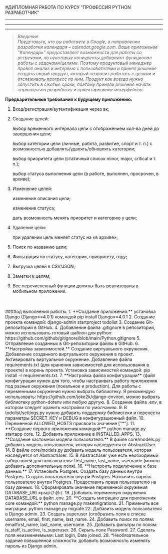 #ДИПЛОМНАЯ РАБОТА ПО КУРСУ "ПРОФЕССИЯ PYTHON РАЗРАБОТЧИК"
***
***
***

>*Введение<br/>
Представьте, что вы работаете в Google, в направлении разработки календаря – calendar.google.com.
Ваше приложение "Календарь" предоставляет возможности для работы со встречами, но некоторые конкуренты добавляют
функционал работы с задачами/целями. Поэтому продуктовый менеджер провел анализ и интервью с пользователями и принял
решение создать новый продукт, который позволит работать с целями и отслеживать прогресс по ним.
Продукт как всегда нужно запустить в сжатые сроки, поэтому приняли решение начать параллельно разработку
и проектирование интерфейсов.*


__Предварительные требования к будущему приложению:__
1. Вход/регистрация/аутентификация через вк; 
2. Создание целей:

    выбор временного интервала цели с отображением кол-ва дней до завершения цели; 

    выбор категории цели (личные, работа, развитие, спорт и т. п.) с возможностью добавлять/удалять/обновлять категории; 

    выбор приоритета цели (статичный список minor, major, critical и т. п.); 

    выбор статуса выполнения цели (в работе, выполнен, просрочен, в архиве);
3. Изменение целей:

    изменение описания цели;

    изменение статуса; 

    дать возможность менять приоритет и категорию у цели;
4. Удаление цели:

    при удалении цель меняет статус на «в архиве»;
5. Поиск по названию цели;
6. Фильтрация по статусу, категории, приоритету, году; 
7. Выгрузка целей в CSV/JSON;
8. Заметки к целям;
9. Все перечисленный функции должны быть реализованы в мобильном приложении.
<br/>
<br/>
###Ход выполнения работы.
1. **Создание приложения:** установка Django (Django==4.0.1) командой  pip install Django==4.0.1
2. Создание проекта командой: django-admin startproject todolist
3. Создание Git-репозиторий в GitHub.
4. Добавление файла .gitignore в репозиторий, можно использовать готовый шаблон для python: 
https://github.com/github/gitignore/blob/main/Python.gitignore
5. Отправление созданных в Git-репозитории файлы в GitHub.
6. **Настройка зависимостей.**  Создание виртуального окружения. Добавление созданного виртуального окружения в проект.
Активировать виртуальное окружение. Добавление файла requirements.txt (для хранения зависимостей для использования
в проекте) в корень проекта. Установка зависимостей командой: pip install -r requirements.txt.
7. **Настройка файла конфигурации** (файл конфигурации нужен для того, чтобы настраивать работу приложения под разные
окружения (локальное и production). Для работы с переменными окружения нужно выбрать библиотеку.
Я рекомендую использовать: https://github.com/joke2k/django-environ, можно выбрать библиотеку python-dotenv
или любую другую.
8. Создание файла .env, в котором следует хранить настройки по умолчанию. 
9. В todolist/settings.py нужно добавить поддержку библиотеки и перенести параметры SECRET_KEY и DEBUG
 в конфигурационный файл.
10. Переменной ALLOWED_HOSTS присвоить значение ["*"].
11. **Создание первого приложения командой:** python manage.py startapp core.
12. Добавить приложение в INSTALLED_APPS.
13. **Создание кастомной модели пользователя.** В файле core/models.py добавить модель пользователя, которая
наследуется от AbstractUser.
14. В файле core/models.py добавить модель пользователя, которая наследуется от AbstractUser.
15. В AbstractUser уже есть необходимый набор полей для пользователя: first_name, last_name, username (можно добавить дополнительные поля).
16. **Настроить подключение к базе данных.**
17. Установить Postgres. Создать базу данных внутри Postgres. Создать пользователя внутри Postgres. Назначить пароль
пользователю внутри Postgres. Предоставить права пользователю на базу данных.
18. Сформировать значение переменной окружения DATABASE_URL=psql://:@:/.
19. Добавить переменную окружения DATABASE_URL в файл .env.
20. **Создать миграцию для приложения core командой:** python manage.py makemigrations. 
21. Применить все миграции: python manage.py migrate 
22. Добавить модель пользователя в Django admin.
23. Создать superuser (отобразить поля в списке username, email, first_name, last_name. 
24. Добавить поиск по полям: emailfirst_name, last_name, username. 
25. Добавить фильтры по полям: is_staff, is_active, is_superuser. 
26. Скрыть поле Password.
27. Сделать поля неизменяемыми: Last login, Date joined. 
28. *Необязательное задание повышенной сложности: добавить возможность изменять пароль из Django admin.



